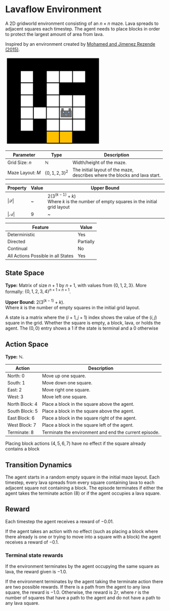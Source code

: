 # Lavaflow Environment

A 2D gridworld environment consisting of an $n \times n$ maze.
Lava spreads to adjacent squares each timestep. The agent needs to place blocks in order to protect the
largest amount of area from lava.

Inspired by an environment created by [Mohamed and Jimenez Rezende (2015)](https://arxiv.org/abs/1509.08731).

<img src="images/lavaflowenvironmentexample.png" alt="Lavaflow Environment Example" width="300"/>

| Parameter        | Type                                        | Description                                                                     |
|------------------|---------------------------------------------|---------------------------------------------------------------------------------|
| Grid Size: $n$   | $\mathbb{N}$                                | Width/height of the maze.                                                       |
| Maze Layout: $M$ | ${\left\lbrace0, 1, 2, 3\right\rbrace}^{2}$ | The initial layout of the maze,<br/> describes where the blocks and lava start. |

| Property                | Value | Upper Bound                                                                                                         |
|-------------------------|-------|---------------------------------------------------------------------------------------------------------------------|
| $\vert\mathcal{S}\vert$ | ~     | $2\left(3^{\left(k - 1\right)} + k\right)$ <br/>Where $k$ is the number of empty squares in the initial grid layout |
| $\vert\mathcal{A}\vert$ | $9$   | ~                                                                                                                   |

| Feature                            | Value     |
|------------------------------------|-----------|
| Deterministic                      | Yes       |
| Directed                           | Partially |
| Continual                          | No        |
| All Actions Possible in all States | Yes       |

## State Space

**Type:** Matrix of size $n + 1$ by $n + 1$, with values from $\left\lbrace0, 1, 2, 3\right\rbrace$.
More formally: ${\left\lbrace0, 1, 2, 3, 4\right\rbrace}^{n + 1 \times n + 1}$.

**Upper Bound:** $2\left(3^{\left(k - 1\right)} + k\right)$.
<br/>Where $k$ is the number of empty squares in the initial grid layout.

A state is a matrix where the $(i + 1, j + 1)$ index shows the value of the $(i, j)$ square in the grid.
Whether the square is empty, a block, lava, or holds the agent. The $(0, 0)$ entry shows a $1$ if the state is terminal and a $0$ otherwise

## Action Space

**Type:** $\mathbb{N}$.

| Action           | Description                                            |
|------------------|--------------------------------------------------------|
| North: $0$       | Move up one square.                                    |
| South: $1$       | Move down one square.                                  |
| East: $2$        | Move right one square.                                 |
| West: $3$        | Move left one square.                                  |
| North Block: $4$ | Place a block in the square above the agent.           |
| South Block: $5$ | Place a block in the square above the agent.           |
| East Block: $6$  | Place a block in the square right of the agent.        |
| West Block: $7$  | Place a block in the square left of the agent.         |
| Terminate: $8$   | Terminate the environment and end the current episode. |

Placing block actions ($4, 5, 6, 7$) have no effect if the square already contains a block

## Transition Dynamics
The agent starts in a random empty square in the initial maze layout.
Each timestep, every lava spreads from every square containing lava to each adjacent square not containing a block.
The episode terminates if either the agent takes the terminate action ($8$) or if the agent occupies a lava square.

## Reward
Each timestep the agent receives a reward of $-0.01$.

If the agent takes an action with no effect (such as placing a block where there already is one or trying to move into a square with a block)
the agent receives a reward of $-0.1$.

### Terminal state rewards
If the environment terminates by the agent occupying the same square as lava, the reward given is $-1.0$.

If the environment terminates by the agent taking the terminate action there are two possible rewards.
If there is a path from the agent to any lava square, the reward is $-1.0$.
Otherwise, the reward is $2r$,
where $r$ is the number of squares that have a path to the agent and do not have a path to any lava square.
